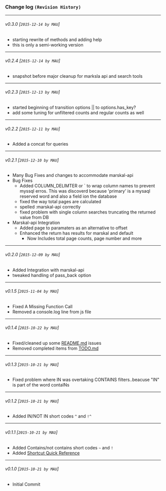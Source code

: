 ### Change log `(Revision History)`
---

###### v0.3.0 [`2015-12-14 by MAU`]
* starting rewrite of methods and adding help
* this is only a semi-working version

---
###### v0.2.4 [`2015-12-14 by MAU`]
* snapshot before major cleanup for marksla api and search tools

---
###### v0.2.3 [`2015-12-13 by MAU`]
* started beginning of transition options || to options.has_key?
* add some tuning for unfiltered counts and regular counts as well

---
###### v0.2.2 [`2015-12-11 by MAU`]
* Added a concat for queries
---
###### v0.2.1 [`2015-12-10 by MAU`]
* Many Bug Fixes and changes to accommodate marskal-api
* Bug Fixes
    * Added COLUMN_DELIMTER or ` to wrap column names to prevent myssql erros. This was discoverd because 'primary' is a mysaql reserved word and also a field ion the database
    * fixed the way total pages are calculated
    * spelled :marskal-api correctly   
    * fixed problem with single column searches truncating the returned value from DB                   
* Marskal-api Integration
    * Added page to paramaters as an alternative to offset
    * Enhanced the return has results for marskal and default
        * Now Includes total page counts, page number and more
---
###### v0.2.0 [`2015-12-09 by MAU`]
* Added Integration with marskal-api
* tweaked handling of pass_back option

---
###### v0.1.5 [`2015-11-04 by MAU`]
* Fixed A Missing Function Call
* Removed a console.log line from js file

---
###### v0.1.4 [`2015-10-22 by MAU`]
* Fixed/cleaned up some [README.md](README.md) issues
* Removed completed items from [TODO.md](supplimental_documentation/TODO.md)

---
###### v0.1.3 [`2015-10-21 by MAU`]
* Fixed problem where IN was overtaking CONTAINS filters..beacuse "IN" is part of the word contaINs

---
###### v0.1.2 [`2015-10-21 by MAU`]
* Added IN/NOT IN short codes `^` and `!^`

---
###### v0.1.1 [`2015-10-21 by MAU`]
* Added Contains/not contains short codes `~` and `!`
* Added [Shortcut Quick Reference](SHORTCUTS.md)

---
###### v0.1.0 [`2015-10-21 by MAU`]
* Initial Commit

